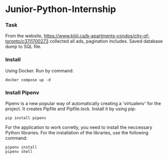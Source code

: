 # Junior-Python-Internship

### Task
From the website, https://www.kijiji.ca/b-apartments-condos/city-of-toronto/c37l1700273 collected all ads, pagination includes.
Saved database dump to SQL file.

### Install 
Using Docker. Run by command:

```
docker compose up -d
```

### Install Pipenv
Pipenv is a new popular way of automatically creating a 'virtualenv' for the project. It creates Pipfile and Pipfile.lock.
Install it by using pip:

```
pip install pipenv
```
For the application to work corretly, you need to install the neccessary Python libraries. For the installation of the libraries, use the following command:

```
pipenv install
pipenv shell
```
